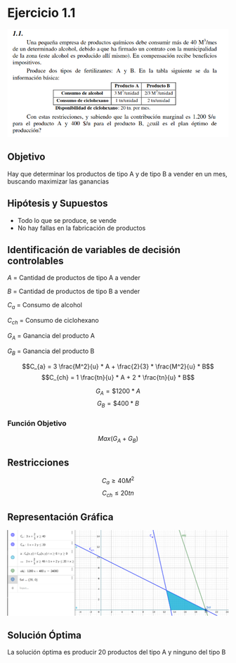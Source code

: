 # Ejercicio 1.1

![](enunciados/1-1.png)

## Objetivo

Hay que determinar los productos de tipo A y de tipo B a vender en un mes, buscando maximizar las ganancias

## Hipótesis y Supuestos

- Todo lo que se produce, se vende
- No hay fallas en la fabricación de productos

## Identificación de variables de decisión controlables

$A$ = Cantidad de productos de tipo A a vender

$B$ = Cantidad de productos de tipo B a vender

$C_{a}$ = Consumo de alcohol

$C_{ch}$ = Consumo de ciclohexano

$G_{A}$ = Ganancia del producto A

$G_{B}$ = Ganancia del producto B

$$C_{a} = 3 \frac{M^2}{u} * A + \frac{2}{3} * \frac{M^2}{u} * B$$
$$C_{ch} = 1 \frac{tn}{u} * A + 2 * \frac{tn}{u} * B$$

$$G_{A} = \$1200*A$$
$$G_{B} = \$400*B$$

### Función Objetivo

$$Max(G_{A} + G_{B})$$

## Restricciones

$$C_{a} \geq 40 M^2$$
$$C_{ch} \leq 20 tn$$

## Representación Gráfica

![](img/1-1.png)

## Solución Óptima

La solución óptima es producir 20 productos del tipo A y ninguno del tipo B
